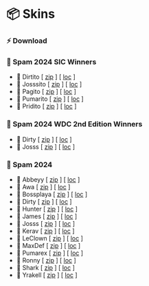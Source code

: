 # 📦 Skins

### ⚡️ Download

### 🧩 Spam 2024 SIC Winners
* 🔗 Dirtito [ [zip](https://spam-team-trackmania.github.io/skins/2024/Spam2024SICDirtito.zip) ] [ [loc](https://spam-team-trackmania.github.io/skins/2024/Spam2024SICDirtito.zip.loc) ]
* 🔗 Josssito [ [zip](https://spam-team-trackmania.github.io/skins/2024/Spam2024SICJosssito.zip) ] [ [loc](https://spam-team-trackmania.github.io/skins/2024/Spam2024SICJosssito.zip.loc) ]
* 🔗 Pagito [ [zip](https://spam-team-trackmania.github.io/skins/2024/Spam2024SICPagito.zip) ] [ [loc](https://spam-team-trackmania.github.io/skins/2024/Spam2024SICPagito.zip.loc) ]
* 🔗 Pumarito [ [zip](https://spam-team-trackmania.github.io/skins/2024/Spam2024SICPumarito.zip) ] [ [loc](https://spam-team-trackmania.github.io/skins/2024/Spam2024SICPumarito.zip.loc) ]
* 🔗 Pridito [ [zip](https://spam-team-trackmania.github.io/skins/2024/Spam2024SICPridito.zip) ] [ [loc](https://spam-team-trackmania.github.io/skins/2024/Spam2024SICPridito.zip.loc) ]

### 🧩 Spam 2024 WDC 2nd Edition Winners
* 🔗 Dirty [ [zip](https://spam-team-trackmania.github.io/skins/2024/Spam2024WDCDirty.zip) ] [ [loc](https://spam-team-trackmania.github.io/skins/2024/Spam2024WDCDirty.zip.loc) ]
* 🔗 Josss [ [zip](https://spam-team-trackmania.github.io/skins/2024/Spam2024WDCDirty.zip) ] [ [loc](https://spam-team-trackmania.github.io/skins/2024/Spam2024WDCDirty.zip.loc) ]

### 🧩 Spam 2024
* 🔗 Abbeyy [ [zip](https://spam-team-trackmania.github.io/skins/2024/Spam2024Abbeyy.zip) ] [ [loc](https://spam-team-trackmania.github.io/skins/2024/Spam2024Abbeyy.zip.loc) ]
* 🔗 Awa [ [zip](https://spam-team-trackmania.github.io/skins/2024/Spam2024Awa.zip) ] [ [loc](https://spam-team-trackmania.github.io/skins/2024/Spam2024Awa.zip.loc) ]
* 🔗 Bossplaya [ [zip](https://spam-team-trackmania.github.io/skins/2024/Spam2024Bossplaya.zip) ] [ [loc](https://spam-team-trackmania.github.io/skins/2024/Spam2024Bossplaya.zip.loc) ]
* 🔗 Dirty [ [zip](https://spam-team-trackmania.github.io/skins/2024/Spam2024Dirty.zip) ] [ [loc](https://spam-team-trackmania.github.io/skins/2024/Spam2024Dirty.zip.loc) ]
* 🔗 Hunter [ [zip](https://spam-team-trackmania.github.io/skins/2024/Spam2024Hunter.zip) ] [ [loc](https://spam-team-trackmania.github.io/skins/2024/Spam2024Hunter.zip.loc) ]
* 🔗 James [ [zip](https://spam-team-trackmania.github.io/skins/2024/Spam2024James.zip) ] [ [loc](https://spam-team-trackmania.github.io/skins/2024/Spam2024James.zip.loc) ]
* 🔗 Josss [ [zip](https://spam-team-trackmania.github.io/skins/2024/Spam2024Josss.zip) ] [ [loc](https://spam-team-trackmania.github.io/skins/2024/Spam2024Josss.zip.loc) ]
* 🔗 Kerav [ [zip](https://spam-team-trackmania.github.io/skins/2024/Spam2024Kerav.zip) ] [ [loc](https://spam-team-trackmania.github.io/skins/2024/Spam2024Kerav.zip.loc) ]
* 🔗 LeClown [ [zip](https://spam-team-trackmania.github.io/skins/2024/Spam2024LeClown.zip) ] [ [loc](https://spam-team-trackmania.github.io/skins/2024/Spam2024LeClown.zip.loc) ]
* 🔗 MaxDef [ [zip](https://spam-team-trackmania.github.io/skins/2024/Spam2024MaxDef.zip) ] [ [loc](https://spam-team-trackmania.github.io/skins/2024/Spam2024MaxDef.zip.loc) ]
* 🔗 Pumarex [ [zip](https://spam-team-trackmania.github.io/skins/2024/Spam2024Pumarex.zip) ] [ [loc](https://spam-team-trackmania.github.io/skins/2024/Spam2024Pumarex.zip.loc) ]
* 🔗 Ronny [ [zip](https://spam-team-trackmania.github.io/skins/2024/Spam2024Ronny.zip) ] [ [loc](https://spam-team-trackmania.github.io/skins/2024/Spam2024Ronny.zip.loc) ]
* 🔗 Shark [ [zip](https://spam-team-trackmania.github.io/skins/2024/Spam2024Shark.zip) ] [ [loc](https://spam-team-trackmania.github.io/skins/2024/Spam2024Shark.zip.loc) ]
* 🔗 Yrakell [ [zip](https://spam-team-trackmania.github.io/skins/2024/Spam2024Yrakell.zip) ] [ [loc](https://spam-team-trackmania.github.io/skins/2024/Spam2024Yrakell.zip.loc) ]

